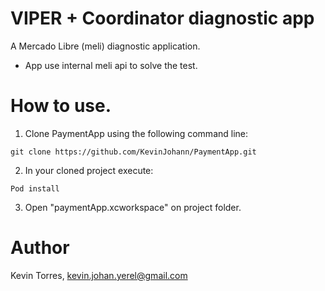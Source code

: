 # VIPER + Coordinator diagnostic app

A Mercado Libre (meli) diagnostic application.

- App use internal meli api to solve the test.

# How to use.

1. Clone PaymentApp using the following command line:
```
git clone https://github.com/KevinJohann/PaymentApp.git
```

2. In your cloned project execute:
```
Pod install
```

3. Open "paymentApp.xcworkspace" on project folder.

# Author

Kevin Torres, kevin.johan.yerel@gmail.com
